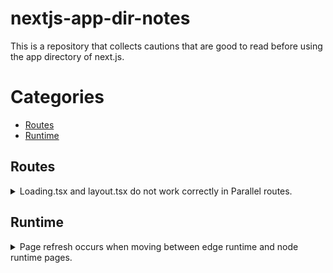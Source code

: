# nextjs-app-dir-notes

This is a repository that collects cautions that are good to read before using the app directory of next.js.


# Categories

- [Routes](#-routes)
- [Runtime](#-runtime)


## Routes

<details>
    <summary>Loading.tsx and layout.tsx do not work correctly in Parallel routes.</summary>

[See More](https://github.com/vercel/next.js/issues/49243)
</details>




## Runtime

<details>
    <summary>Page refresh occurs when moving between edge runtime and node runtime pages.</summary>

```tsx
// foo/page.tsx
export const runtime = 'edge';
export default function Foo() {
  return <Link href="/bar">Go to bar</Link>
}
```

```tsx
// bar/page.tsx
export default function Foo() {
  return <Link href="/foo">Go to foo</Link>
}
```

When you click the link, the page moves with a refresh.
</details>

